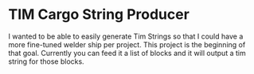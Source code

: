 # TIM Cargo String Producer

I wanted to be able to easily generate Tim Strings so that I could have a more fine-tuned welder ship per project.
This project is the beginning of that goal. Currently you can feed it a list of blocks and it will output a tim string for those blocks.
